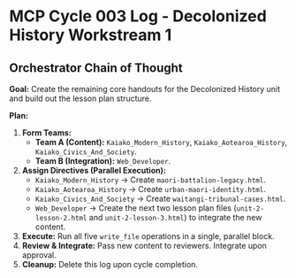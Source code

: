 # MCP Cycle 003 Log - Decolonized History Workstream 1

## Orchestrator Chain of Thought

**Goal:** Create the remaining core handouts for the Decolonized History unit and build out the lesson plan structure.

**Plan:**
1.  **Form Teams:**
    *   **Team A (Content):** `Kaiako_Modern_History`, `Kaiako_Aotearoa_History`, `Kaiako_Civics_And_Society`.
    *   **Team B (Integration):** `Web_Developer`.
2.  **Assign Directives (Parallel Execution):**
    *   `Kaiako_Modern_History` -> Create `maori-battalion-legacy.html`.
    *   `Kaiako_Aotearoa_History` -> Create `urban-maori-identity.html`.
    *   `Kaiako_Civics_And_Society` -> Create `waitangi-tribunal-cases.html`.
    *   `Web_Developer` -> Create the next two lesson plan files (`unit-2-lesson-2.html` and `unit-2-lesson-3.html`) to integrate the new content.
3.  **Execute:** Run all five `write_file` operations in a single, parallel block.
4.  **Review & Integrate:** Pass new content to reviewers. Integrate upon approval.
5.  **Cleanup:** Delete this log upon cycle completion.
